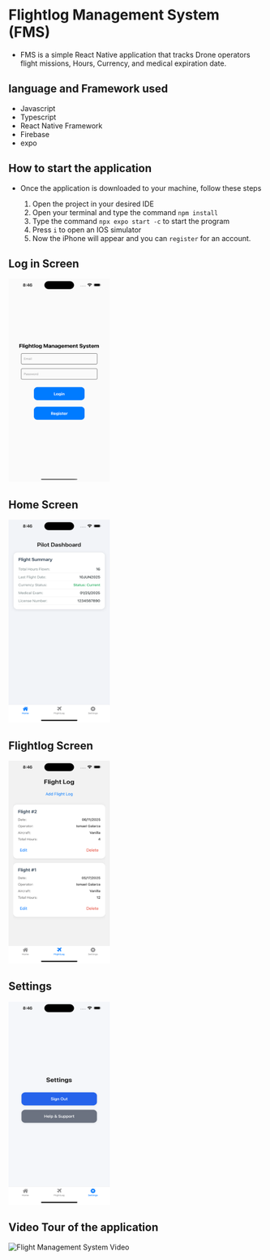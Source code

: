 # Flightlog Management System  (FMS)

- FMS is a simple React Native application that tracks Drone operators flight missions, Hours, Currency, and medical expiration date.

## language and Framework used 

- Javascript 
- Typescript 
- React Native Framework 
- Firebase
- expo

## How to start the application 

- Once the application is downloaded to your machine, follow these steps
  
  1. Open the project in your desired IDE
  2. Open your terminal and type the command `npm install` 
  3. Type the command `npx expo start -c` to start the program
  4. Press `i` to open an IOS simulator 
  5. Now the iPhone will appear and you can `register` for an account.

## Log in Screen

<img src=/assets/images/loginScreen.png width="200" height="400">

## Home Screen
<img src=/assets/images/homeScreen.png width="200" height="400">

## Flightlog Screen 
<img src=/assets/images/FlightlogScreen.png width="200" height="400">

## Settings
<img src=/assets/images/SettingsScreen.png width="200" height="400">

## Video Tour of the application 
![Flight Management System Video](https://youtu.be/ogFVRgX1vkw?si=sFzzlJSG8U72qIV4)
